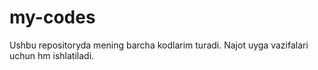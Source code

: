 # my-codes
Ushbu repositoryda mening barcha kodlarim turadi.
Najot uyga vazifalari uchun hm ishlatiladi.

